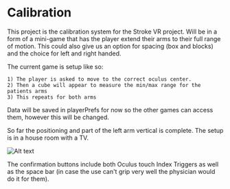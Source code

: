 # Calibration

This project is the calibration system for the Stroke VR project.
Will be in a form of a mini-game that has the player extend their arms to their full range of motion.
This could also give us an option for spacing (box and blocks) and the choice for left and right handed.

The current game is setup like so:
```
1) The player is asked to move to the correct oculus center.
2) Then a cube will appear to measure the min/max range for the patients arms
3) This repeats for both arms
```
  
  
Data will be saved in playerPrefs for now so the other games can access them, however this will be changed.


So far the positioning and part of the left arm vertical is complete.
The setup is in a house room with a TV.

![Alt text](https://github.com/StrokeVR/Calibration/blob/master/Assets/Resources/CaptureVR.PNG)

The confirmation buttons include both Oculus touch Index Triggers as well as the space bar (in case the use can't grip very well the physician would do it for them).


